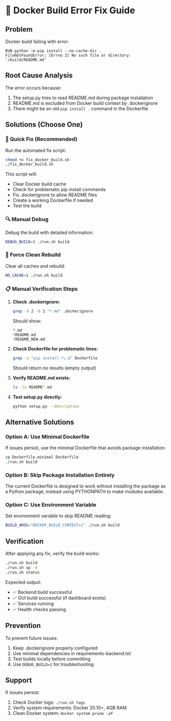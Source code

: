 # 🔧 Docker Build Error Fix Guide

## Problem
Docker build failing with error:
```
RUN python -m pip install --no-cache-dir .
FileNotFoundError: [Errno 2] No such file or directory: '/build/README.md'
```

## Root Cause Analysis

The error occurs because:
1. The setup.py tries to read README.md during package installation
2. README.md is excluded from Docker build context by .dockerignore
3. There might be an old `pip install .` command in the Dockerfile

## Solutions (Choose One)

### 🚀 Quick Fix (Recommended)
Run the automated fix script:
```bash
chmod +x fix_docker_build.sh
./fix_docker_build.sh
```

This script will:
- Clear Docker build cache
- Check for problematic pip install commands
- Fix .dockerignore to allow README files
- Create a working Dockerfile if needed
- Test the build

### 🔍 Manual Debug
Debug the build with detailed information:
```bash
DEBUG_BUILD=1 ./run.sh build
```

### 🧹 Force Clean Rebuild
Clear all caches and rebuild:
```bash
NO_CACHE=1 ./run.sh build
```

### 📋 Manual Verification Steps

1. **Check .dockerignore:**
   ```bash
   grep -A 2 -B 2 "*.md" .dockerignore
   ```
   Should show:
   ```
   *.md
   !README.md
   !README_NEW.md
   ```

2. **Check Dockerfile for problematic lines:**
   ```bash
   grep -n "pip install.*\.$" Dockerfile
   ```
   Should return no results (empty output)

3. **Verify README.md exists:**
   ```bash
   ls -la README*.md
   ```

4. **Test setup.py directly:**
   ```bash
   python setup.py --description
   ```

## Alternative Solutions

### Option A: Use Minimal Dockerfile
If issues persist, use the minimal Dockerfile that avoids package installation:
```bash
cp Dockerfile.minimal Dockerfile
./run.sh build
```

### Option B: Skip Package Installation Entirely
The current Dockerfile is designed to work without installing the package as a Python package, instead using PYTHONPATH to make modules available.

### Option C: Use Environment Variable
Set environment variable to skip README reading:
```bash
BUILD_ARGS="DOCKER_BUILD_CONTEXT=1" ./run.sh build
```

## Verification

After applying any fix, verify the build works:
```bash
./run.sh build
./run.sh up -d
./run.sh status
```

Expected output:
- ✅ Backend build successful
- ✅ GUI build successful (if dashboard exists)
- ✅ Services running
- ✅ Health checks passing

## Prevention

To prevent future issues:
1. Keep .dockerignore properly configured
2. Use minimal dependencies in requirements-backend.txt
3. Test builds locally before committing
4. Use `DEBUG_BUILD=1` for troubleshooting

## Support

If issues persist:
1. Check Docker logs: `./run.sh logs`
2. Verify system requirements: Docker 20.10+, 4GB RAM
3. Clean Docker system: `docker system prune -af`
